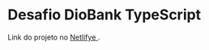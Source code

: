 # Desafio DioBank TypeScript

Link do projeto no [Netlifye ](https://master--cavjon-diobank.netlify.app).

